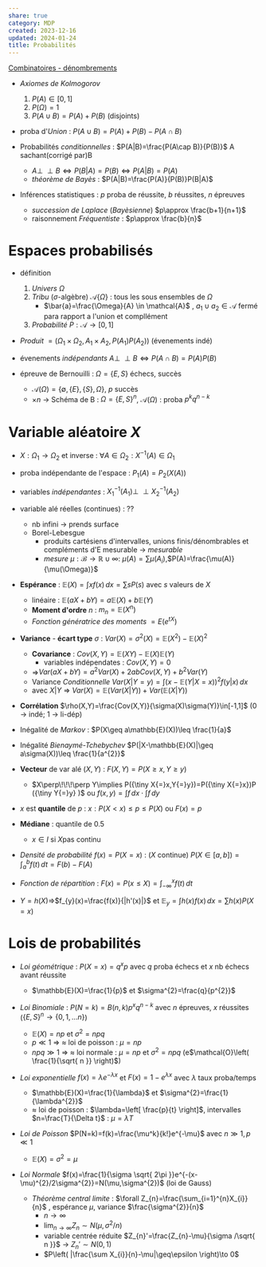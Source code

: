 ```yaml
---  
share: true  
category: MDP  
created: 2023-12-16  
updated: 2024-01-24  
title: Probabilités  
---  
```

  
[Combinatoires - dénombrements](Combinatoires%20-%20d%C3%A9nombrements.md)  
  
  
- *Axiomes de Kolmogorov*   
	1. $P(A)\in[0,1]$  
	2. $P(\Omega)=1$  
	3. $P(A\cup B)=P(A)+P(B)$ (disjoints)  
  
- proba d'*Union* : $P(A\cup B)=P(A)+P(B)-P(A\cap B)$  
  
- Probabilités *conditionnelles* : $P(A|B)=\frac{P(A\cap B)}{P(B)}$ A sachant(corrigé par)B  
	- $A\perp\!\!\!\perp B\iff P(B|A)=P(B)\iff P(A|B)=P(A)$  
	- *théorème de Bayès* : $P(A|B)=\frac{P(A)}{P(B)}P(B|A)$  
  
- Inférences statistiques : $p$ proba de réussite, $b$ réussites, $n$ épreuves  
	- *succession de Laplace* (*Bayèsienne*) $p\approx \frac{b+1}{n+1}$   
	- raisonnement *Fréquentiste* : $p\approx \frac{b}{n}$  
# Espaces probabilisés  
  
- définition  
	1. *Univers* $\Omega$  
	2. *Tribu* ($\sigma$-algèbre) $\mathcal{A} \{ \Omega \}$ : tous les sous ensembles de $\Omega$  
		- $\bar{a}=\frac{\Omega}{A} \in \mathcal{A}$ , $a_{1}\cup a_{2}\in\mathcal{A}$ fermé para rapport a l'union et compllément  
	1. *Probabilité* $P:\mathcal{A}\to[0,1]$  
  
- *Produit*  $=(\Omega_{1}\times\Omega_{2}, A_{1}\times A_{2}, P(A_{1})P(A_{2}))$ (évenements indé)  
  
- évenements *indépendants* $A\perp\!\!\!\perp B \iff P(A\cap B)=P(A)P(B)$  
  
  
- épreuve de Bernouilli : $\Omega=\{ E,S \}$ échecs, succès  
	- $\mathcal{A}(\Omega)=\{ \emptyset, \{ E \}, \{ S \}, \Omega \}$, $p$ succès  
	- $\times n$ → Schéma de B : $\Omega=\{ E,S \}^n$, $\mathcal{A}(\Omega)$ : proba $p^kq^{n-k}$  
# Variable aléatoire $X$  
  
- $X:\Omega_{1}\to\Omega_{2}$  et inverse : $\forall A\in\Omega_{2}: X^{-1}(A)\in\Omega_{1}$  
  
- proba indépendante de l'espace : $P_{1}(A)=P_{2}(X(A))$  
  
- variables *indépendantes* : $X_{1}^{-1}(A_{1})\perp\!\!\!\perp X_{2}^{-1}(A_{2})$  
  
- variable alé réelles (continues) : ??  
	- nb infini → prends surface  
	- Borel-Lebesgue  
		- produits cartésiens d'intervalles, unions finis/dénombrables et compléments d'E mesurable → *mesurable*  
		- *mesure* $\mu:\mathcal{B}\to \mathbb{R}\cup \infty$: $\mu(A)=\sum \mu(A_{i})$,$P(A)=\frac{\mu(A)}{\mu(\Omega)}$  
  
- **Espérance** : $\mathbb{E}(X)=\int xf(x) \, dx=\sum sP(s)$ avec $s$ valeurs de $X$  
	- linéaire : $\mathbb{E}(aX+bY)=a\mathbb{E}(X)+b\mathbb{E}(Y)$  
	- **Moment d'ordre** $n$ : $m_{n}=\mathbb{E}(X^n)$  
	- *Fonction génératrice des moments* $=E(e^{tX})$  
  
- **Variance** - **écart type** $\sigma$ : $Var(X)=\sigma^{2}(X)=\mathbb{E}(X^{2})-\mathbb{E}(X)^{2}$  
	- **Covariance** : $Cov(X,Y)=\mathbb{E}(XY)-\mathbb{E}(X)\mathbb{E}(Y)$  
		- variables indépendates : $Cov(X,Y)=0$  
	- ⇒$Var(aX+bY)=a^{2}Var(X)+2abCov(X,Y)+b^{2}Var(Y)$  
	- Variance *Conditionnelle* $Var(X|Y=y)=\int (x-\mathbb{E}(Y|X=x))^{2}f(y|x) \, dx$  
	- avec $X|Y$ ⇒  $Var(X)=\mathbb{E}(Var(X|Y))+Var(\mathbb{E}(X|Y))$  
  
- **Corrélation** $\rho(X,Y)=\frac{Cov(X,Y)}{\sigma(X)\sigma(Y)}\in[-1,1]$ (0 → indé; 1 → li-dép)  
  
- Inégalité de *Markov* : $P(X\geq a\mathbb{E}(X))\leq \frac{1}{a}$  
  
- Inégalité *Bienaymé-Tchebychev* $P(|X-\mathbb{E}(X)|\geq a\sigma(X))\leq \frac{1}{a^{2}}$  
  
- **Vecteur** de var alé $(X,Y)$ : $F(X,Y)=P(X\geq x, Y\geq y)$  
	- $X\perp\!\!\!\perp Y\implies P({\tiny X{=}x,Y{=}y})=P({\tiny X{=}x})P ({\tiny Y{=}y} )$ ou $f(x,y)=\int f \, dx\cdot\int f \, dy$  
  
- $x$ est **quantile** de $p$ : $x:P(X<x)\leq p\leq P(X)$ ou $F(x)=p$  
  
- **Médiane**  : quantile de $0.5$  
	- $x \in I$ si $X$pas continu  
  
  
- *Densité de probabilité* $f(x)=P(X=x)$ : ($X$ continue) $P(X \in[a,b])=\int_{a}^{b} f(t) \, dt=F(b)-F(A)$  
  
- *Fonction de répartition* : $F(x)=P(x\leq X)=\int_{-\infty}^{x}f(t)  \, dt$  
  
- $Y=h(X)$⇒$f_{y}(x)=\frac{f(x)}{|h'(x)|}$ et $\mathbb{E}_{y}=\int h(x)f(x) \, dx=\sum h(x)P(X=x)$  
# Lois de probabilités  
  
- *Loi géométrique* : $P(X=x)=q^xp$ avec $q$  proba échecs et $x$ nb échecs avant réussite  
	- $\mathbb{E}(X)=\frac{1}{p}$ et $\sigma^{2}=\frac{q}{p^{2}}$  
  
- *Loi Binomiale* : $P(N=k)=B(n,k)p^xq^{n-k}$ avec $n$ épreuves, $x$ réussites ($\{ E,S \}^n\to \{ 0,1,\dots n \}$)  
	- $\mathbb{E}(X)=np$ et $\sigma^{2}=npq$  
	- $p\ll 1$  ⇒ $\approx$ loi de poisson : $\mu=np$   
	- $npq\gg 1$  ⇒ $\approx$ loi normale : $\mu=np$  et $\sigma^{2}=npq$ (e$\mathcal{O}\left( \frac{1}{\sqrt{ n }} \right)$)  
  
- *Loi exponentielle* $f(x)=\lambda e^{-\lambda x}$ et $F(x)=1-e^{\lambda x}$ avec $\lambda$ taux proba/temps  
	- $\mathbb{E}(X)=\frac{1}{\lambda}$ et $\sigma^{2}=\frac{1}{\lambda^{2}}$  
	- $\approx$ loi de poisson : $\lambda=\left[ \frac{p}{t} \right]$, intervalles $n=\frac{T}{\Delta t}$ : $\mu=\lambda T$  
  
- *Loi de Poisson* $P(N=k)=f(k)=\frac{\mu^k}{k!}e^{-\mu}$ avec $n\gg 1,p\ll 1$   
	- $\mathbb{E}(X)=\sigma^{2}=\mu$  
  
- *Loi Normale* $f(x)=\frac{1}{\sigma \sqrt{ 2\pi }}e^{-(x-\mu)^{2}/2\sigma^{2}}=N(\mu,\sigma^{2})$ (loi de Gauss)  
	- *Théorème central limite* : $\forall Z_{n}=\frac{\sum_{i=1}^{n}X_{i}}{n}$ , espérance $\mu$, variance $\frac{\sigma^{2}}{n}$  
		- $n\to \infty$  
		- $\lim_{ n \to \infty }Z_{n}\sim N(\mu , \sigma^{2}/n)$  
		- variable centrée réduite $Z_{n}'=\frac{Z_{n}-\mu}{\sigma /\sqrt{ n }}$ → $Z_{n}'\sim N(0 , 1)$  
		- $P\left( |\frac{\sum X_{i}}{n}-\mu|\geq\epsilon \right)\to 0$  

